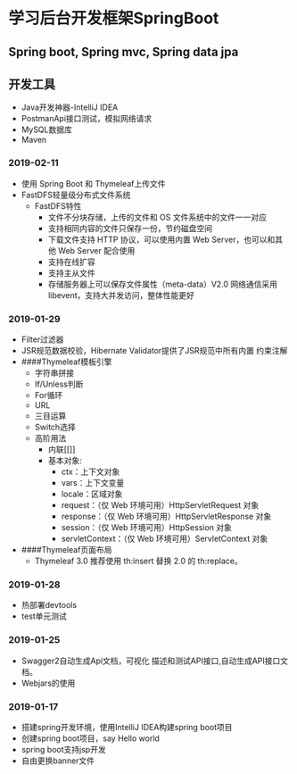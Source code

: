 # 学习后台开发框架SpringBoot
## Spring boot, Spring mvc, Spring data jpa
## 开发工具
- Java开发神器-IntelliJ IDEA
- PostmanApi接口测试，模拟网络请求
- MySQL数据库
- Maven


### 2019-02-11
- 使用 Spring Boot 和 Thymeleaf上传文件
- FastDFS轻量级分布式文件系统
  - FastDFS特性
    - 文件不分块存储，上传的文件和 OS 文件系统中的文件一一对应
    - 支持相同内容的文件只保存一份，节约磁盘空间
    - 下载文件支持 HTTP 协议，可以使用内置 Web Server，也可以和其他 Web Server 配合使用
    - 支持在线扩容
    - 支持主从文件
    - 存储服务器上可以保存文件属性（meta-data）V2.0 网络通信采用 libevent，支持大并发访问，整体性能更好

### 2019-01-29
- Filter过滤器
- JSR规范数据校验，Hibernate Validator提供了JSR规范中所有内置
约束注解
- ####Thymeleaf模板引擎
  - 字符串拼接
  - If/Unless判断
  - For循环
  - URL
  - 三目运算
  - Switch选择
  - 高阶用法
    - 内联[[]]
    - 基本对象:
      - ctx：上下文对象
      - vars：上下文变量
      - locale：区域对象
      - request：（仅 Web 环境可用）HttpServletRequest 对象
      - response：（仅 Web 环境可用）HttpServletResponse 对象
      - session：（仅 Web 环境可用）HttpSession 对象
      - servletContext：（仅 Web 环境可用）ServletContext 对象
- ####Thymeleaf页面布局
  - Thymeleaf 3.0 推荐使用 th:insert 替换 2.0 的 th:replace。

### 2019-01-28
- 热部署devtools
- test单元测试

### 2019-01-25
- Swagger2自动生成Api文档，可视化
描述和测试API接口,自动生成API接口文档。
- Webjars的使用

### 2019-01-17
- 搭建spring开发环境，使用IntelliJ IDEA构建spring boot项目
- 创建spring boot项目，say Hello world
- spring boot支持jsp开发
- 自由更换banner文件




